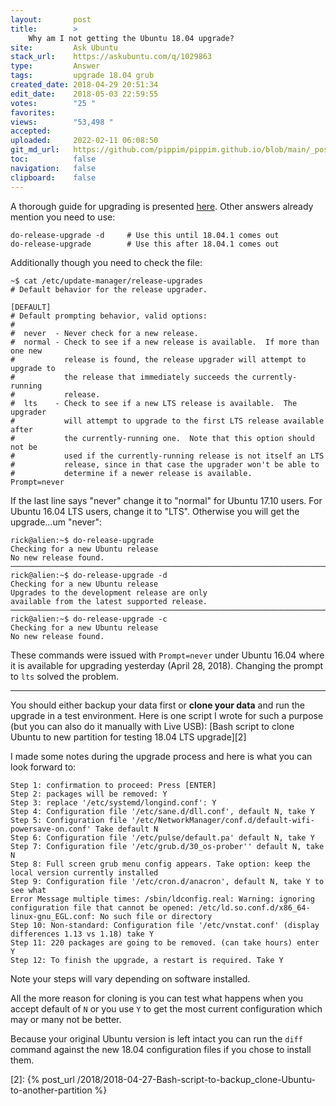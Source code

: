 ```yaml
---
layout:       post
title:        >
    Why am I not getting the Ubuntu 18.04 upgrade?
site:         Ask Ubuntu
stack_url:    https://askubuntu.com/q/1029863
type:         Answer
tags:         upgrade 18.04 grub
created_date: 2018-04-29 20:51:34
edit_date:    2018-05-03 22:59:55
votes:        "25 "
favorites:    
views:        "53,498 "
accepted:     
uploaded:     2022-02-11 06:08:50
git_md_url:   https://github.com/pippim/pippim.github.io/blob/main/_posts/2018/2018-04-29-Why-am-I-not-getting-the-Ubuntu-18.04-upgrade_.md
toc:          false
navigation:   false
clipboard:    false
---
```


A thorough guide for upgrading is presented [here][1]. Other answers already mention you need to use:

``` 
do-release-upgrade -d     # Use this until 18.04.1 comes out
do-release-upgrade        # Use this after 18.04.1 comes out
```

Additionally though you need to check the file:

``` 
~$ cat /etc/update-manager/release-upgrades
# Default behavior for the release upgrader.

[DEFAULT]
# Default prompting behavior, valid options:
#
#  never  - Never check for a new release.
#  normal - Check to see if a new release is available.  If more than one new
#           release is found, the release upgrader will attempt to upgrade to
#           the release that immediately succeeds the currently-running
#           release.
#  lts    - Check to see if a new LTS release is available.  The upgrader
#           will attempt to upgrade to the first LTS release available after
#           the currently-running one.  Note that this option should not be
#           used if the currently-running release is not itself an LTS
#           release, since in that case the upgrader won't be able to
#           determine if a newer release is available.
Prompt=never
```

If the last line says "never" change it to "normal" for Ubuntu 17.10 users. For Ubuntu 16.04 LTS users, change it to "LTS". Otherwise you will get the upgrade...um "never":

``` 
rick@alien:~$ do-release-upgrade
Checking for a new Ubuntu release
No new release found.
───────────────────────────────────────────────────────────────────────────────────────────
rick@alien:~$ do-release-upgrade -d
Checking for a new Ubuntu release
Upgrades to the development release are only 
available from the latest supported release.
───────────────────────────────────────────────────────────────────────────────────────────
rick@alien:~$ do-release-upgrade -c
Checking for a new Ubuntu release
No new release found.
```

These commands were issued with `Prompt=never` under Ubuntu 16.04 where it is available for upgrading yesterday (April 28, 2018). Changing the prompt to `lts` solved the problem.

----------

You should either backup your data first or **clone your data** and run the upgrade in a test environment. Here is one script I wrote for such a purpose (but you can also do it manually with Live USB): [Bash script to clone Ubuntu to new partition for testing 18.04 LTS upgrade][2]

I made some notes during the upgrade process and here is what you can look forward to:

``` 
Step 1: confirmation to proceed: Press [ENTER]
Step 2: packages will be removed: Y
Step 3: replace '/etc/systemd/longind.conf': Y
Step 4: Configuration file '/etc/sane.d/dll.conf', default N, take Y
Step 5: Configuration file '/etc/NetworkManager/conf.d/default-wifi-powersave-on.conf' Take default N
Step 6: Configuration file '/etc/pulse/default.pa' default N, take Y
Step 7: Configuration file '/etc/grub.d/30_os-prober'' default N, take N
Step 8: Full screen grub menu config appears. Take option: keep the local version currently installed
Step 9: Configuration file '/etc/cron.d/anacron', default N, take Y to see what
Error Message multiple times: /sbin/ldconfig.real: Warning: ignoring configuration file that cannot be opened: /etc/ld.so.conf.d/x86_64-linux-gnu_EGL.conf: No such file or directory
Step 10: Non-standard: Configuration file '/etc/vnstat.conf' (display differences 1.13 vs 1.18) take Y
Step 11: 220 packages are going to be removed. (can take hours) enter Y
Step 12: To finish the upgrade, a restart is required. Take Y
```

Note your steps will vary depending on software installed.

All the more reason for cloning is you can test what happens when you accept default of `N` or you use `Y` to get the most current configuration which may or many not be better.

Because your original Ubuntu version is left intact you can run the `diff` command against the new 18.04 configuration files if you chose to install them.

  [1]: https://help.ubuntu.com/community/Upgrades
  [2]: {% post_url /2018/2018-04-27-Bash-script-to-backup_clone-Ubuntu-to-another-partition %}

